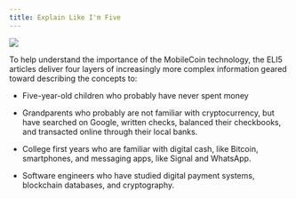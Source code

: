 ```yaml
---
title: Explain Like I'm Five
---
```


![](https://raw.githubusercontent.com/mobilecoinofficial/developer-portal/main/images/digitalcash.png)

To help understand the importance of the MobileCoin technology, the ELI5 articles deliver four layers of increasingly more complex information geared toward describing the concepts to:

-   Five-year-old children who probably have never spent money

-   Grandparents who probably are not familiar with cryptocurrency, but have searched on Google, written checks, balanced their checkbooks, and transacted online through their local banks.

-   College first years who are familiar with digital cash, like Bitcoin, smartphones, and messaging apps, like Signal and WhatsApp.

-   Software engineers who have studied digital payment systems, blockchain databases, and cryptography.
